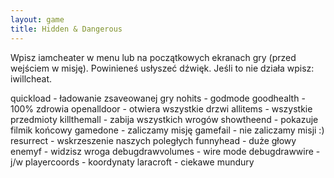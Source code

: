 ```yaml
---
layout: game
title: Hidden & Dangerous
---
```


Wpisz iamcheater w menu lub na początkowych ekranach gry (przed
wejściem w misję). Powinieneś usłyszeć dźwięk. Jeśli to nie działa
wpisz: iwillcheat.

quickload 		- ładowanie zsaveowanej gry
nohits 			- godmode
goodhealth 		- 100% zdrowia
openalldoor 		- otwiera wszystkie drzwi
allitems 			- wszystkie przedmioty
killthemall 			- zabija wszystkich wrogów
showtheend 		- pokazuje filmik końcowy
gamedone 		- zaliczamy misję
gamefail 			- nie zaliczamy misji :)
resurrect 		- wskrzeszenie naszych poległych
funnyhead 		- duże głowy
enemyf 			- widzisz wroga
debugdrawvolumes	- wire mode
debugdrawwire 		- j/w
playercoords 		- koordynaty
laracroft 			- ciekawe mundury
